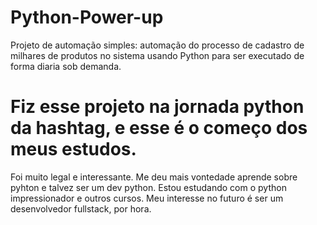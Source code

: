 # Python-Power-up

Projeto de automação simples: automação do processo de cadastro de milhares de produtos no sistema usando Python para ser executado de forma diaria sob demanda.

# Fiz esse projeto na jornada python da hashtag, e esse é o começo dos meus estudos.

Foi muito legal e interessante. Me deu mais vontedade aprende sobre pyhton e talvez ser um dev python.
Estou estudando com o python impressionador e outros cursos.
Meu interesse no futuro é ser um desenvolvedor fullstack, por hora.
